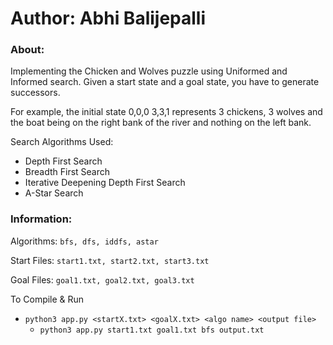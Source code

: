 # Author: Abhi Balijepalli

### About:
Implementing the Chicken and Wolves puzzle using Uniformed and Informed search. Given a start state and a goal state, you have to generate successors.

For example, the initial state
0,0,0
3,3,1
represents 3 chickens, 3 wolves and the boat being on the right bank of the river and nothing on the left bank.

Search Algorithms Used:
- Depth First Search
- Breadth First Search
- Iterative Deepening Depth First Search
- A-Star Search

### Information:
Algorithms: `bfs, dfs, iddfs, astar`

Start Files: `start1.txt, start2.txt, start3.txt`

Goal Files: `goal1.txt, goal2.txt, goal3.txt`

To Compile & Run
- `python3 app.py <startX.txt> <goalX.txt> <algo name> <output file>`
  - `python3 app.py start1.txt goal1.txt bfs output.txt`
